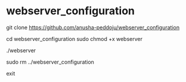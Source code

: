 # webserver_configuration
git clone
https://github.com/anusha-peddoju/webserver_configuration

cd webserver_configuration
sudo chmod +x webserver

./webserver

sudo rm ../webserver_configuration

exit
